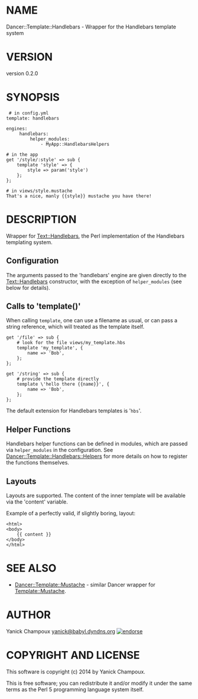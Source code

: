 # NAME

Dancer::Template::Handlebars - Wrapper for the Handlebars template system

# VERSION

version 0.2.0

# SYNOPSIS

     # in config.yml
    template: handlebars

    engines:
         handlebars:
             helper_modules:
                 - MyApp::HandlebarsHelpers

    # in the app
    get '/style/:style' => sub {
        template 'style' => {
            style => param('style')
        };
    };

    # in views/style.mustache
    That's a nice, manly {{style}} mustache you have there!

# DESCRIPTION

Wrapper for [Text::Handlebars](https://metacpan.org/pod/Text::Handlebars), the Perl implementation of the Handlebars
templating system.

## Configuration

The arguments passed to the 'handlebars' engine are given directly to the
[Text::Handlebars](https://metacpan.org/pod/Text::Handlebars) constructor, 
with the exception of `helper_modules` (see below for details).

## Calls to 'template()'

When calling `template`, one can use a filename as usual, or can pass a 
string reference, which will treated as the template itself.

    get '/file' => sub {
        # look for the file views/my_template.hbs
        template 'my_template', {
            name => 'Bob',
        };
    };

    get '/string' => sub {
        # provide the template directly
        template \'hello there {{name}}', {
            name => 'Bob',
        };
    };

The default extension for Handlebars templates is '`hbs`'.

## Helper Functions

Handlebars helper functions can be defined in modules, which are
passed via `helper_modules` in the configuration. See
[Dancer::Template::Handlebars::Helpers](https://metacpan.org/pod/Dancer::Template::Handlebars::Helpers) for more details on how to register
the functions themselves.

## Layouts

Layouts are supported. The content of the inner template will
be available via the 'content' variable. 

Example of a perfectly valid, if slightly boring, layout:

    <html>
    <body>
        {{ content }}
    </body>
    </html>

# SEE ALSO

- [Dancer::Template::Mustache](https://metacpan.org/pod/Dancer::Template::Mustache) - similar Dancer wrapper for [Template::Mustache](https://metacpan.org/pod/Template::Mustache).

# AUTHOR

Yanick Champoux <yanick@babyl.dyndns.org> [![endorse](http://api.coderwall.com/yanick/endorsecount.png)](http://coderwall.com/yanick)

# COPYRIGHT AND LICENSE

This software is copyright (c) 2014 by Yanick Champoux.

This is free software; you can redistribute it and/or modify it under
the same terms as the Perl 5 programming language system itself.
